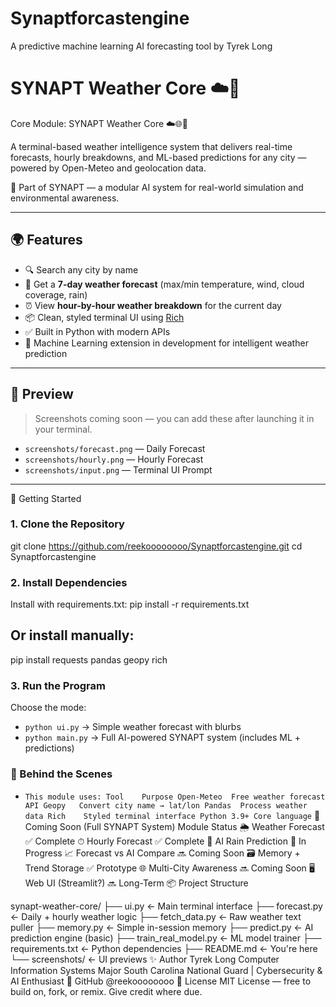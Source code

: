 # Synaptforcastengine
A predictive machine learning AI forecasting tool by Tyrek Long
# SYNAPT Weather Core ☁️🧠


Core Module: SYNAPT Weather Core ☁️🌐🧠

A terminal-based weather intelligence system that delivers real-time forecasts, hourly breakdowns, and ML-based predictions for any city — powered by Open-Meteo and geolocation data.

🔧 Part of SYNAPT — a modular AI system for real-world simulation and environmental awareness.


---

## 🌍 Features

- 🔍 Search any city by name
- 📆 Get a **7-day weather forecast** (max/min temperature, wind, cloud coverage, rain)
- ⏰ View **hour-by-hour weather breakdown** for the current day
- 📦 Clean, styled terminal UI using [Rich](https://github.com/Textualize/rich)
- ✅ Built in Python with modern APIs
- 🧠 Machine Learning extension in development for intelligent weather prediction

---

## 📸 Preview

> Screenshots coming soon — you can add these after launching it in your terminal.

- `screenshots/forecast.png` — Daily Forecast
- `screenshots/hourly.png` — Hourly Forecast
- `screenshots/input.png` — Terminal UI Prompt

---

🚀 Getting Started
### 1. Clone the Repository
git clone https://github.com/reekoooooooo/Synaptforcastengine.git
cd Synaptforcastengine

### 2. Install Dependencies
Install with requirements.txt:
pip install -r requirements.txt
## Or install manually:
pip install requests pandas geopy rich
### 3. Run the Program

Choose the mode:

- `python ui.py` → Simple weather forecast with blurbs
- `python main.py` → Full AI-powered SYNAPT system (includes ML + predictions)

### 🧠 Behind the Scenes
- `This module uses:
Tool	Purpose
Open-Meteo	Free weather forecast API
Geopy	Convert city name → lat/lon
Pandas	Process weather data
Rich	Styled terminal interface
Python 3.9+	Core language`
🧠 Coming Soon (Full SYNAPT System)
Module	Status
🌦️ Weather Forecast	✅ Complete
⏱ Hourly Forecast	✅ Complete
🧠 AI Rain Prediction	🔄 In Progress
📈 Forecast vs AI Compare	🔜 Coming Soon
🗃️ Memory + Trend Storage	✅ Prototype
🌐 Multi-City Awareness	🔜 Coming Soon
🖥️ Web UI (Streamlit?)	🔜 Long-Term
📦 Project Structure

synapt-weather-core/
├── ui.py                 ← Main terminal interface
├── forecast.py           ← Daily + hourly weather logic
├── fetch_data.py         ← Raw weather text puller
├── memory.py             ← Simple in-session memory
├── predict.py            ← AI prediction engine (basic)
├── train_real_model.py   ← ML model trainer
├── requirements.txt      ← Python dependencies
├── README.md             ← You're here
└── screenshots/          ← UI previews
✨ Author
Tyrek Long
Computer Information Systems Major
South Carolina National Guard | Cybersecurity & AI Enthusiast
🔗 GitHub @reekoooooooo
📜 License
MIT License — free to build on, fork, or remix. Give credit where due.
